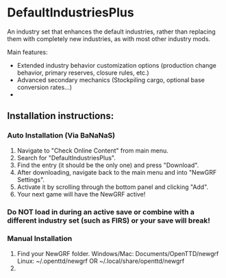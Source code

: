 # DefaultIndustriesPlus
An industry set that enhances the default industries, rather than replacing them with completely new industries, as with most other industry mods.

Main features:
- Extended industry behavior customization options (production change behavior, primary reserves, closure rules, etc.)
- Advanced secondary mechanics (Stockpiling cargo, optional base conversion rates...)
- 

## Installation instructions:

### Auto Installation (Via BaNaNaS)
1. Navigate to "Check Online Content" from main menu.
2. Search for "DefaultIndustriesPlus".
3. Find the entry (it should be the only one) and press "Download".
4. After downloading, navigate back to the main menu and into "NewGRF Settings".
5. Activate it by scrolling through the bottom panel and clicking "Add".
6. Your next game will have the NewGRF active!

### Do NOT load in during an active save or combine with a different industry set (such as FIRS) or your save will break!

### Manual Installation
1. Find your NewGRF folder.
   Windows/Mac: Documents/OpenTTD/newgrf
   Linux: ~/.openttd/newgrf OR ~/.local/share/openttd/newgrf
2. 
